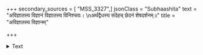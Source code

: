 +++
secondary_sources = [ "MSS_3327",]
jsonClass = "Subhaashita"
text = "अविज्ञातस्य विज्ञानं विज्ञातस्य विनिश्चयः।  \nअर्थद्वैधस्य संदेहच् छेदनं शेषदर्शनम्॥"
title = "अविज्ञातस्य विज्ञानम्"

+++

<details><summary>Text</summary>

अविज्ञातस्य विज्ञानं विज्ञातस्य विनिश्चयः।  
अर्थद्वैधस्य संदेहच् छेदनं शेषदर्शनम्॥
</details>
